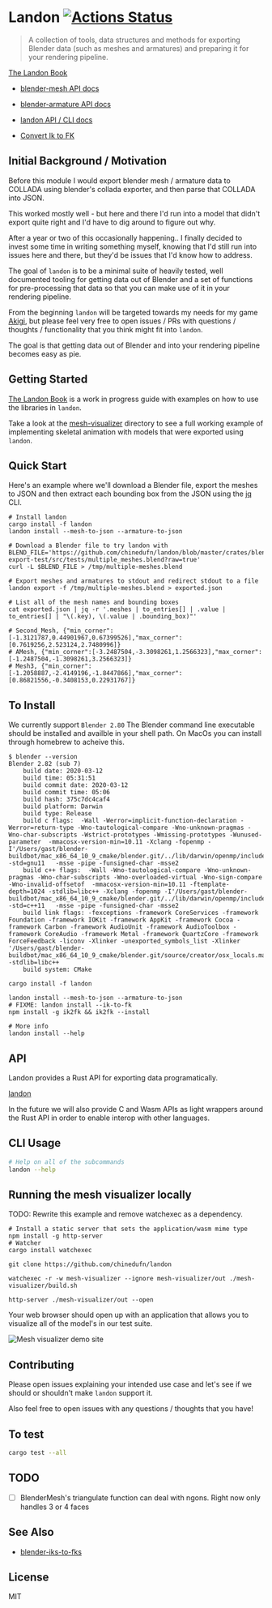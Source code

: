 Landon [![Actions Status](https://github.com/chinedufn/landon/workflows/ci/badge.svg)](https://github.com/chinedufn/landon/actions)
===============

> A collection of tools, data structures and methods for exporting Blender data (such as meshes and armatures) and preparing it for your rendering pipeline.

[The Landon Book](https://chinedufn.github.io/landon/)

- [blender-mesh API docs](https://chinedufn.github.io/landon/api/blender_mesh)

- [blender-armature API docs](https://chinedufn.github.io/landon/api/blender_armature)

- [landon API / CLI docs](https://docs.rs/landon/badge.svg)

- [Convert Ik to FK](/crates/iks-to-fks)

## Initial Background / Motivation

Before this module I would export blender mesh / armature data to COLLADA using blender's collada exporter,
and then parse that COLLADA into JSON.

This worked mostly well - but here and there I'd run into a model that didn't export quite right and I'd have to dig
around to figure out why.

After a year or two of this occasionally happening.. I finally decided to invest some time in writing something myself,
knowing that I'd still run into issues here and there, but they'd be issues that I'd know how to address.

The goal of `landon` is to be a minimal suite of heavily tested, well documented tooling
for getting data out of Blender and a set of functions for pre-processing that data so that you can
make use of it in your rendering pipeline.

From the beginning `landon` will be targeted towards my needs for my game [Akigi](https://akigi.com), but please
feel very free to open issues / PRs with questions / thoughts / functionality that you think might fit into `landon`.

The goal is that getting data out of Blender and into your rendering pipeline becomes easy as pie.

## Getting Started

[The Landon Book](https://chinedufn.github.io/landon/) is a work in progress guide with examples on how to use the libraries
in `landon`.

Take a look at the [mesh-visualizer](/mesh-visualizer) directory to see a full working example of implementing skeletal
animation with models that were exported using `landon`.

## Quick Start

Here's an example where we'll download a Blender file, export the meshes to JSON and then extract each bounding box from
the JSON using the [jq](https://stedolan.github.io/jq/) CLI.

```
# Install landon
cargo install -f landon
landon install --mesh-to-json --armature-to-json

# Download a Blender file to try landon with
BLEND_FILE='https://github.com/chinedufn/landon/blob/master/crates/blender-export-test/src/tests/multiple_meshes.blend?raw=true'
curl -L $BLEND_FILE > /tmp/multiple-meshes.blend

# Export meshes and armatures to stdout and redirect stdout to a file
landon export -f /tmp/multiple-meshes.blend > exported.json

# List all of the mesh names and bounding boxes
cat exported.json | jq -r '.meshes | to_entries[] | .value | to_entries[] | "\(.key), \(.value | .bounding_box)"'

# Second_Mesh, {"min_corner":[-1.3121787,0.44901967,0.67399526],"max_corner":[0.7619256,2.523124,2.7480996]}
# AMesh, {"min_corner":[-3.2487504,-3.3098261,1.2566323],"max_corner":[-1.2487504,-1.3098261,3.2566323]}
# Mesh3, {"min_corner":[-1.2058887,-2.4149196,-1.8447866],"max_corner":[0.86821556,-0.3408153,0.22931767]}
```

## To Install

We currently support `Blender 2.80` The Blender command line executable should be installed and availble in your shell path. On MacOs you can install through homebrew to acheive this.

```
$ blender --version
Blender 2.82 (sub 7)
	build date: 2020-03-12
	build time: 05:31:51
	build commit date: 2020-03-12
	build commit time: 05:06
	build hash: 375c7dc4caf4
	build platform: Darwin
	build type: Release
	build c flags:  -Wall -Werror=implicit-function-declaration -Werror=return-type -Wno-tautological-compare -Wno-unknown-pragmas -Wno-char-subscripts -Wstrict-prototypes -Wmissing-prototypes -Wunused-parameter  -mmacosx-version-min=10.11 -Xclang -fopenmp -I'/Users/gast/blender-buildbot/mac_x86_64_10_9_cmake/blender.git/../lib/darwin/openmp/include' -std=gnu11   -msse -pipe -funsigned-char -msse2
	build c++ flags:  -Wall -Wno-tautological-compare -Wno-unknown-pragmas -Wno-char-subscripts -Wno-overloaded-virtual -Wno-sign-compare -Wno-invalid-offsetof  -mmacosx-version-min=10.11 -ftemplate-depth=1024 -stdlib=libc++ -Xclang -fopenmp -I'/Users/gast/blender-buildbot/mac_x86_64_10_9_cmake/blender.git/../lib/darwin/openmp/include' -std=c++11   -msse -pipe -funsigned-char -msse2
	build link flags: -fexceptions -framework CoreServices -framework Foundation -framework IOKit -framework AppKit -framework Cocoa -framework Carbon -framework AudioUnit -framework AudioToolbox -framework CoreAudio -framework Metal -framework QuartzCore -framework ForceFeedback -liconv -Xlinker -unexported_symbols_list -Xlinker '/Users/gast/blender-buildbot/mac_x86_64_10_9_cmake/blender.git/source/creator/osx_locals.map' -stdlib=libc++
	build system: CMake
```


```
cargo install -f landon

landon install --mesh-to-json --armature-to-json
# FIXME: landon install --ik-to-fk
npm install -g ik2fk && ik2fk --install

# More info
landon install --help
```

## API

Landon provides a Rust API for exporting data programatically. 

[landon](https://docs.rs/landon)

In the future we will also provide C and Wasm APIs as light wrappers around the Rust API in order
to enable interop with other languages.


## CLI Usage

```sh
# Help on all of the subcommands
landon --help
```

## Running the mesh visualizer locally

TODO: Rewrite this example and remove watchexec as a dependency.

```
# Install a static server that sets the application/wasm mime type
npm install -g http-server
# Watcher
cargo install watchexec

git clone https://github.com/chinedufn/landon

watchexec -r -w mesh-visualizer --ignore mesh-visualizer/out ./mesh-visualizer/build.sh

http-server ./mesh-visualizer/out --open
```

Your web browser should open up with an application that allows you to visualize all of the model's in our test suite.

![Mesh visualizer demo site](/images/mesh-visualizer-example.gif)

## Contributing

Please open issues explaining your intended use case and let's see if we should or shouldn't make `landon` support it.

Also feel free to open issues with any questions / thoughts that you have!

## To test

```sh
cargo test --all
```

## TODO

- [ ] BlenderMesh's triangulate function can deal with ngons. Right now only handles 3 or 4 faces

## See Also

- [blender-iks-to-fks](https://github.com/chinedufn/blender-iks-to-fks)

## License

MIT
